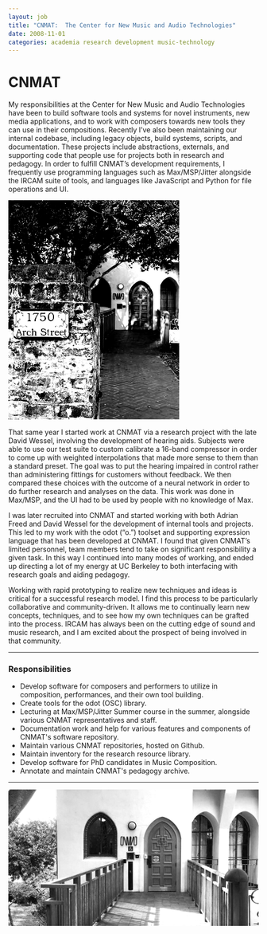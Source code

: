 ```yaml
---
layout: job
title: "CNMAT:  The Center for New Music and Audio Technologies"
date: 2008-11-01
categories: academia research development music-technology
---
```


# CNMAT

My responsibilities at the Center for New Music and Audio Technologies have been to build software tools and systems for novel instruments, new media applications, and to work with composers towards new tools they can use in their compositions. Recently I’ve also been maintaining our internal codebase, including legacy objects, build systems, scripts, and documentation. These projects include abstractions, externals, and supporting code that people use for projects both in research and pedagogy. In order to fulfill CNMAT’s development requirements, I frequently use programming languages such as Max/MSP/Jitter alongside the IRCAM suite of tools, and languages like JavaScript and Python for file operations and UI.

![CNMAT door](/assets/cnmat-small01-blownout.png#right)

That same year I started work at CNMAT via a research project with the late David Wessel, involving the development of hearing aids. Subjects were able to use our test suite to custom calibrate a 16-band compressor in order to come up with weighted interpolations that made more sense to them than a standard preset. The goal was to put the hearing impaired in control rather than administering fittings for customers without feedback. We then compared these choices with the outcome of a neural network in order to do further research and analyses on the data. This work was done in Max/MSP, and the UI had to be used by people with no knowledge of Max.

I was later recruited into CNMAT and started working with both Adrian Freed and David Wessel for the development of internal tools and projects. This led to my work with the odot (“o.”) toolset and supporting expression language that has been developed at CNMAT. I found that given CNMAT’s limited personnel, team members tend to take on significant responsibility a given task. In this way I continued into many modes of working, and ended up directing a lot of my energy at UC Berkeley to both interfacing with research goals and aiding pedagogy.

Working with rapid prototyping to realize new techniques and ideas is critical for a successful research model. I find this process to be particularly collaborative and community-driven. It allows me to continually learn new concepts, techniques, and to see how my own techniques can be grafted into the process. IRCAM has always been on the cutting edge of sound and music research, and I am excited about the prospect of being involved in that community.

---

### Responsibilities

- Develop software for composers and performers to utilize in composition, performances, and their own tool building.
- Create tools for the odot (OSC) library. 
- Lecturing at Max/MSP/Jitter Summer course in the summer, alongside various CNMAT representatives and staff. 
- Documentation work and help for various features and components of CNMAT's software repository. 
- Maintain various CNMAT repositories, hosted on Github. 
- Maintain inventory for the research resource library. 
- Develop software for PhD candidates in Music Composition. 
- Annotate and maintain CNMAT's pedagogy archive.

---

![CNMAT door](/assets/cnmat-small02.png)
